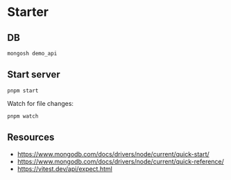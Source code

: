 # Starter

## DB

```
mongosh demo_api
```

## Start server

```
pnpm start
```

Watch for file changes:

```
pnpm watch
```

## Resources

- https://www.mongodb.com/docs/drivers/node/current/quick-start/
- https://www.mongodb.com/docs/drivers/node/current/quick-reference/
- https://vitest.dev/api/expect.html
